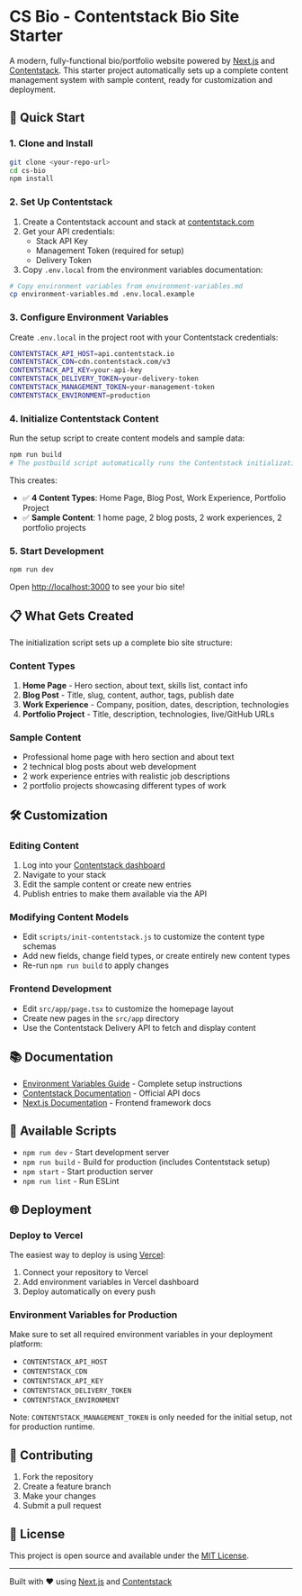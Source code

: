 # CS Bio - Contentstack Bio Site Starter

A modern, fully-functional bio/portfolio website powered by [Next.js](https://nextjs.org) and [Contentstack](https://contentstack.com). This starter project automatically sets up a complete content management system with sample content, ready for customization and deployment.

## 🚀 Quick Start

### 1. Clone and Install

```bash
git clone <your-repo-url>
cd cs-bio
npm install
```

### 2. Set Up Contentstack

1. Create a Contentstack account and stack at [contentstack.com](https://contentstack.com)
2. Get your API credentials:
   - Stack API Key
   - Management Token (required for setup)
   - Delivery Token
3. Copy `.env.local` from the environment variables documentation:

```bash
# Copy environment variables from environment-variables.md
cp environment-variables.md .env.local.example
```

### 3. Configure Environment Variables

Create `.env.local` in the project root with your Contentstack credentials:

```bash
CONTENTSTACK_API_HOST=api.contentstack.io
CONTENTSTACK_CDN=cdn.contentstack.com/v3
CONTENTSTACK_API_KEY=your-api-key
CONTENTSTACK_DELIVERY_TOKEN=your-delivery-token
CONTENTSTACK_MANAGEMENT_TOKEN=your-management-token
CONTENTSTACK_ENVIRONMENT=production
```

### 4. Initialize Contentstack Content

Run the setup script to create content models and sample data:

```bash
npm run build
# The postbuild script automatically runs the Contentstack initialization
```

This creates:
- ✅ **4 Content Types**: Home Page, Blog Post, Work Experience, Portfolio Project  
- ✅ **Sample Content**: 1 home page, 2 blog posts, 2 work experiences, 2 portfolio projects

### 5. Start Development

```bash
npm run dev
```

Open [http://localhost:3000](http://localhost:3000) to see your bio site!

## 📋 What Gets Created

The initialization script sets up a complete bio site structure:

### Content Types
1. **Home Page** - Hero section, about text, skills list, contact info
2. **Blog Post** - Title, slug, content, author, tags, publish date
3. **Work Experience** - Company, position, dates, description, technologies
4. **Portfolio Project** - Title, description, technologies, live/GitHub URLs

### Sample Content
- Professional home page with hero section and about text
- 2 technical blog posts about web development
- 2 work experience entries with realistic job descriptions  
- 2 portfolio projects showcasing different types of work

## 🛠 Customization

### Editing Content
1. Log into your [Contentstack dashboard](https://app.contentstack.com)
2. Navigate to your stack
3. Edit the sample content or create new entries
4. Publish entries to make them available via the API

### Modifying Content Models
- Edit `scripts/init-contentstack.js` to customize the content type schemas
- Add new fields, change field types, or create entirely new content types
- Re-run `npm run build` to apply changes

### Frontend Development
- Edit `src/app/page.tsx` to customize the homepage layout
- Create new pages in the `src/app` directory
- Use the Contentstack Delivery API to fetch and display content

## 📚 Documentation

- [Environment Variables Guide](./environment-variables.md) - Complete setup instructions
- [Contentstack Documentation](https://www.contentstack.com/docs/) - Official API docs
- [Next.js Documentation](https://nextjs.org/docs) - Frontend framework docs

## 🔧 Available Scripts

- `npm run dev` - Start development server
- `npm run build` - Build for production (includes Contentstack setup)
- `npm start` - Start production server
- `npm run lint` - Run ESLint

## 🌐 Deployment

### Deploy to Vercel
The easiest way to deploy is using [Vercel](https://vercel.com):

1. Connect your repository to Vercel
2. Add environment variables in Vercel dashboard
3. Deploy automatically on every push

### Environment Variables for Production
Make sure to set all required environment variables in your deployment platform:
- `CONTENTSTACK_API_HOST`
- `CONTENTSTACK_CDN`  
- `CONTENTSTACK_API_KEY`
- `CONTENTSTACK_DELIVERY_TOKEN`
- `CONTENTSTACK_ENVIRONMENT`

Note: `CONTENTSTACK_MANAGEMENT_TOKEN` is only needed for the initial setup, not for production runtime.

## 🤝 Contributing

1. Fork the repository
2. Create a feature branch
3. Make your changes
4. Submit a pull request

## 📄 License

This project is open source and available under the [MIT License](LICENSE).

---

Built with ❤️ using [Next.js](https://nextjs.org) and [Contentstack](https://contentstack.com)
